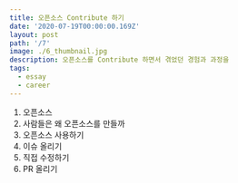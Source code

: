 ```yaml
---
title: 오픈소스 Contribute 하기
date: '2020-07-19T00:00:00.169Z'
layout: post
path: '/7'
image: ./6_thumbnail.jpg
description: 오픈소스를 Contribute 하면서 겪었던 경험과 과정을
tags:
  - essay
  - career
---
```


<!--more-->

1. 오픈소스
2. 사람들은 왜 오픈소스를 만들까
3. 오픈소스 사용하기
4. 이슈 올리기
5. 직접 수정하기
6. PR 올리기
